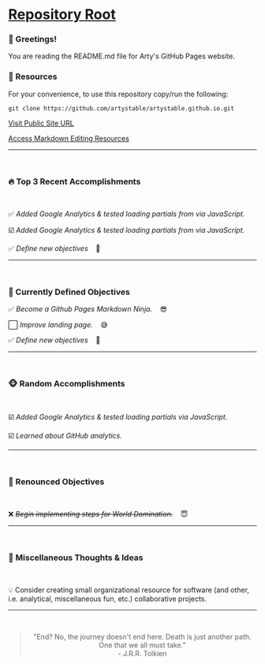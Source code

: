 # [Repository Root](https://github.com/artystable/artystable.github.io)

###   :wave: Greetings!
You are reading the README.md file for Arty's GitHub Pages website.


###   :key: Resources
For your convenience, to use this repository copy/run the following:

`git clone https://github.com/artystable/artystable.github.io.git`
<br/>

[Visit Public Site URL](https://artystable.github.io)

[Access Markdown Editing Resources](https://github.com/artystable/artystable.github.io/blob/master/site_old/misc/markdown-editing-resources.md)


***
<br/>

###   :fire: Top 3 Recent Accomplishments
<br/>

:white_check_mark: *Added Google Analytics & tested loading partials from via JavaScript.*

:ballot_box_with_check: *Added Google Analytics & tested loading partials from via JavaScript.*

:white_check_mark: *Define new objectives* &nbsp;&nbsp; :thought_balloon:

***
<br/>

###   :dart: Currently Defined Objectives


:white_check_mark: *Become a Github Pages Markdown Ninja.* &nbsp;&nbsp; :sunglasses:

:white_large_square: *Improve landing page.* &nbsp;&nbsp; :sweat_smile:

:white_check_mark: *Define new objectives* &nbsp;&nbsp; :thought_balloon:

***
<br/>

###     :monkey_face: Random Accomplishments
<br/>

:ballot_box_with_check: *Added Google Analytics & tested loading partials via JavaScript.*

:ballot_box_with_check: *Learned about GitHub analytics.*

***
<br/>

### :put_litter_in_its_place: Renounced Objectives
<br/>

:x: *~~Begin implementing steps for World Domination.~~* &nbsp;&nbsp; :innocent:



***
<br/>

### :thought_balloon: Miscellaneous Thoughts & Ideas
<br/>

:bulb: Consider creating small organizational resource for software (and other, i.e. analytical, miscellaneous fun, etc.) collaborative projects.

***
<br/>

<blockquote align="center" font-style="italic">
"End? No, the journey doesn't end here. Death is just another path.
One that we all must take."
<br>
- J.R.R. Tolkien
</blockquot>
